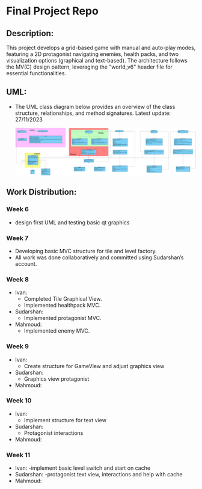 # Final Project Repo

## Description:

This project develops a grid-based game with manual and auto-play modes, featuring a 2D protagonist navigating enemies, health packs, and two visualization options (graphical and text-based). The architecture follows the MV(C) design pattern, leveraging the "world_v6" header file for essential functionalities. 


## UML:
- The UML class diagram below provides an overview of the class structure, relationships, and method signatures. 
Latest update: 27/11/2023

    ![UML](uml_20232511.png)

## Work Distribution:
### Week 6
- design first UML and testing basic qt graphics

### Week 7
- Developing basic MVC structure for tile and level factory.
- All work was done collaboratively and committed using Sudarshan’s account.

### Week 8
- Ivan:
  - Completed Tile Graphical View.
  - Implemented healthpack MVC.
- Sudarshan:
  - Implemented protagonist MVC.
- Mahmoud:
  - Implemented enemy MVC.

### Week 9
- Ivan: 
  - Create structure for GameView and adjust graphics view
- Sudarshan: 
  - Graphics view protagonist
- Mahmoud:

### Week 10
- Ivan: 
  - Implement structure for text view
- Sudarshan:
  - Protagonist interactions
- Mahmoud:

### Week 11
- Ivan: 
  -implement basic level switch and start on cache
- Sudarshan: 
  -protagonist text view, interactions and help with cache
- Mahmoud: 



